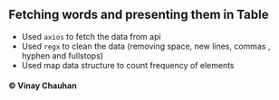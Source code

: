 ## Fetching words and presenting them in Table
* Used `axios` to fetch the data from api
* Used `regx` to clean the data (removing space, new lines, commas , hyphen and fullstops)
* Used map data structure to count frequency of elements

 #### &#169;	Vinay Chauhan 